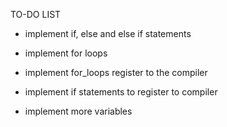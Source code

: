 TO-DO LIST

- implement if, else and else if statements

- implement for loops


- implement for_loops register to the compiler

- implement if statements to register to compiler

- implement more variables